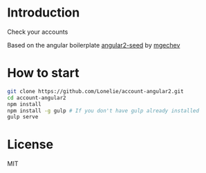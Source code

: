 # Introduction
Check your accounts

Based on the angular boilerplate [angular2-seed](https://github.com/mgechev/angular2-seed) by [mgechev](https://github.com/mgechev)

# How to start

```bash
git clone https://github.com/Lonelie/account-angular2.git
cd account-angular2
npm install
npm install -g gulp # If you don't have gulp already installed
gulp serve
```

# License

MIT

